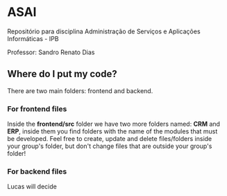 # ASAI
Repositório para disciplina Administração de Serviços e Aplicações Informáticas - IPB

Professor: Sandro Renato Dias

## Where do I put my code?
There are two main folders: frontend and backend.

### For frontend files
Inside the **frontend/src** folder we have two more folders named: **CRM** and **ERP**, inside them you find folders with the name of the modules that must be developed. Feel free to create, update and delete files/folders inside your group's folder, but don't change files that are outside your group's folder!

### For backend files

Lucas will decide
